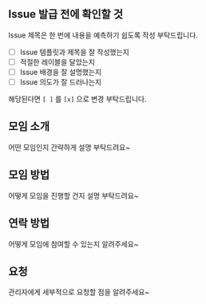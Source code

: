 ## Issue 발급 전에 확인할 것

Issue 제목은 한 번에 내용을 예측하기 쉽도록 작성 부탁드립니다.

* [ ] Issue 템플릿과 제목을 잘 작성했는지
* [ ] 적절한 레이블을 달았는지
* [ ] Issue 배경을 잘 설명했는지
* [ ] Issue 의도가 잘 드러나는지

해당된다면 `[ ]` 를 `[x]` 으로 변경 부탁드립니다.

## 모임 소개

어떤 모임인지 간략하게 설명 부탁드려요~

## 모임 방법

어떻게 모임을 진행할 건지 설명 부탁드려요~

## 연락 방법

어떻게 모임에 참여할 수 있는지 알려주세요~

## 요청

관리자에게 세부적으로 요청할 점을 알려주세요~